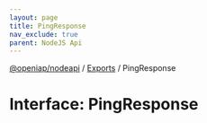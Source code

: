 ```yaml
---
layout: page
title: PingResponse
nav_exclude: true
parent: NodeJS Api
---
```

[@openiap/nodeapi](../README.html) / [Exports](../modules.html) / PingResponse

# Interface: PingResponse
